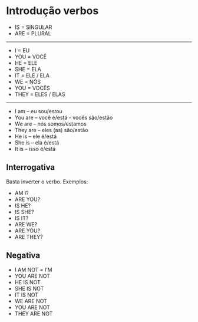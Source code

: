 # Introdução verbos

- IS = SINGULAR
- ARE = PLURAL

 -----------------------------------------------

- I = EU
- YOU = VOCÊ
- HE = ELE
- SHE = ELA
- IT = ELE / ELA
- WE = NÓS
- YOU = VOCÊS
- THEY = ELES / ELAS

 -----------------------------------------------

- I am – eu sou/estou 
- You are – você é/está - vocês são/estão 
- We are – nós somos/estamos 
- They are – eles (as) são/estão 
- He is – ele é/está 
- She is – ela é/está 
- It is – isso é/está 

## Interrogativa

Basta inverter o verbo. Exemplos:

- AM I?
- ARE YOU?
- IS HE? 
- IS SHE?
- IS IT?
- ARE WE?
- ARE YOU?
- ARE THEY?

## Negativa

- I AM NOT = I’M 
- YOU ARE NOT
- HE IS NOT
- SHE IS NOT
- IT IS NOT
- WE ARE NOT
- YOU ARE NOT
- THEY ARE NOT

